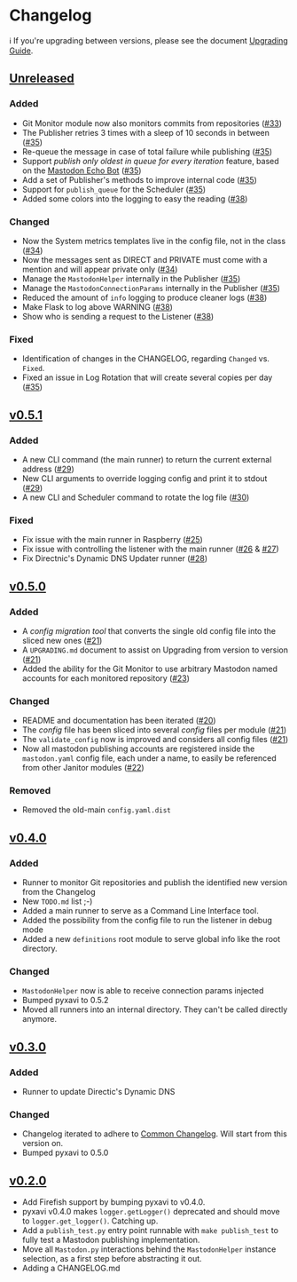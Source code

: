 # Changelog

ℹ️ If you're upgrading between versions, please see the document [Upgrading Guide](UPGRADING.md).

## [Unreleased](https://github.com/XaviArnaus/janitor/)

### Added

- Git Monitor module now also monitors commits from repositories ([#33](https://github.com/XaviArnaus/janitor/pull/33))
- The Publisher retries 3 times with a sleep of 10 seconds in between ([#35](https://github.com/XaviArnaus/janitor/pull/35))
- Re-queue the message in case of total failure while publishing ([#35](https://github.com/XaviArnaus/janitor/pull/35))
- Support *publish only oldest in queue for every iteration* feature, based on the [Mastodon Echo Bot](https://github.com/XaviArnaus/mastodon-echo-bot) ([#35](https://github.com/XaviArnaus/janitor/pull/35))
- Add a set of Publisher's methods to improve internal code ([#35](https://github.com/XaviArnaus/janitor/pull/35))
- Support for `publish_queue` for the Scheduler ([#35](https://github.com/XaviArnaus/janitor/pull/35))
- Added some colors into the logging to easy the reading ([#38](https://github.com/XaviArnaus/janitor/pull/38))

### Changed

- Now the System metrics templates live in the config file, not in the class ([#34](https://github.com/XaviArnaus/janitor/pull/34))
- Now the messages sent as DIRECT and PRIVATE must come with a mention and will appear private only ([#34](https://github.com/XaviArnaus/janitor/pull/34))
- Manage the `MastodonHelper` internally in the Publisher ([#35](https://github.com/XaviArnaus/janitor/pull/35))
- Manage the `MastodonConnectionParams` internally in the Publisher ([#35](https://github.com/XaviArnaus/janitor/pull/35))
- Reduced the amount of `info` logging to produce cleaner logs ([#38](https://github.com/XaviArnaus/janitor/pull/38))
- Make Flask to log above WARNING ([#38](https://github.com/XaviArnaus/janitor/pull/38))
- Show who is sending a request to the Listener ([#38](https://github.com/XaviArnaus/janitor/pull/38))

### Fixed

- Identification of changes in the CHANGELOG, regarding `Changed` vs. `Fixed`.
- Fixed an issue in Log Rotation that will create several copies per day ([#35](https://github.com/XaviArnaus/janitor/pull/35))

## [v0.5.1](https://github.com/XaviArnaus/janitor/releases/tag/v0.5.1)

### Added

- A new CLI command (the main runner) to return the current external address ([#29](https://github.com/XaviArnaus/janitor/pull/29))
- New CLI arguments to override logging config and print it to stdout ([#29](https://github.com/XaviArnaus/janitor/pull/29))
- A new CLI and Scheduler command to rotate the log file ([#30](https://github.com/XaviArnaus/janitor/pull/30))

### Fixed

- Fix issue with the main runner in Raspberry ([#25](https://github.com/XaviArnaus/janitor/pull/25))
- Fix issue with controlling the listener with the main runner ([#26](https://github.com/XaviArnaus/janitor/pull/26) & [#27](https://github.com/XaviArnaus/janitor/pull/27))
- Fix Directnic's Dynamic DNS Updater runner ([#28](https://github.com/XaviArnaus/janitor/pull/28))

## [v0.5.0](https://github.com/XaviArnaus/janitor/releases/tag/v0.5.0)

### Added

- A *config migration tool* that converts the single old config file into the sliced new ones ([#21](https://github.com/XaviArnaus/janitor/pull/21))
- A `UPGRADING.md` document to assist on Upgrading from version to version ([#21](https://github.com/XaviArnaus/janitor/pull/21))
- Added the ability for the Git Monitor to use arbitrary Mastodon named accounts for each monitored repository ([#23](https://github.com/XaviArnaus/janitor/pull/23))

### Changed

- README and documentation has been iterated ([#20](https://github.com/XaviArnaus/janitor/pull/20))
- The *config* file has been sliced into several *config* files per module ([#21](https://github.com/XaviArnaus/janitor/pull/21))
- The `validate_config` now is improved and considers all config files ([#21](https://github.com/XaviArnaus/janitor/pull/21))
- Now all mastodon publishing accounts are registered inside the `mastodon.yaml` config file, each under a name, to easily be referenced from other Janitor modules ([#22](https://github.com/XaviArnaus/janitor/pull/22))

### Removed

- Removed the old-main `config.yaml.dist`

## [v0.4.0](https://github.com/XaviArnaus/janitor/releases/tag/v0.4.0)

### Added

- Runner to monitor Git repositories and publish the identified new version from the Changelog
- New `TODO.md` list ;-)
- Added a main runner to serve as a Command Line Interface tool.
- Added the possibility from the config file to run the listener in debug mode
- Added a new `definitions` root module to serve global info like the root directory.

### Changed

- `MastodonHelper` now is able to receive connection params injected
- Bumped pyxavi to 0.5.2
- Moved all runners into an internal directory. They can't be called directly anymore.

## [v0.3.0](https://github.com/XaviArnaus/janitor/releases/tag/v0.3.0)

### Added

- Runner to update Directic's Dynamic DNS

### Changed

- Changelog iterated to adhere to [Common Changelog](https://common-changelog.org). Will start from this version on.
- Bumped pyxavi to 0.5.0

## [v0.2.0](https://github.com/XaviArnaus/janitor/releases/tag/v0.2.0)

- Add Firefish support by bumping pyxavi to v0.4.0. 
- pyxavi v0.4.0 makes `logger.getLogger()` deprecated and should move to `logger.get_logger()`. Catching up.
- Add a `publish_test.py` entry point runnable with `make publish_test` to fully test a Mastodon publishing implementation.
- Move all `Mastodon.py` interactions behind the `MastodonHelper` instance selection, as a first step before abstracting it out.
- Adding a CHANGELOG.md